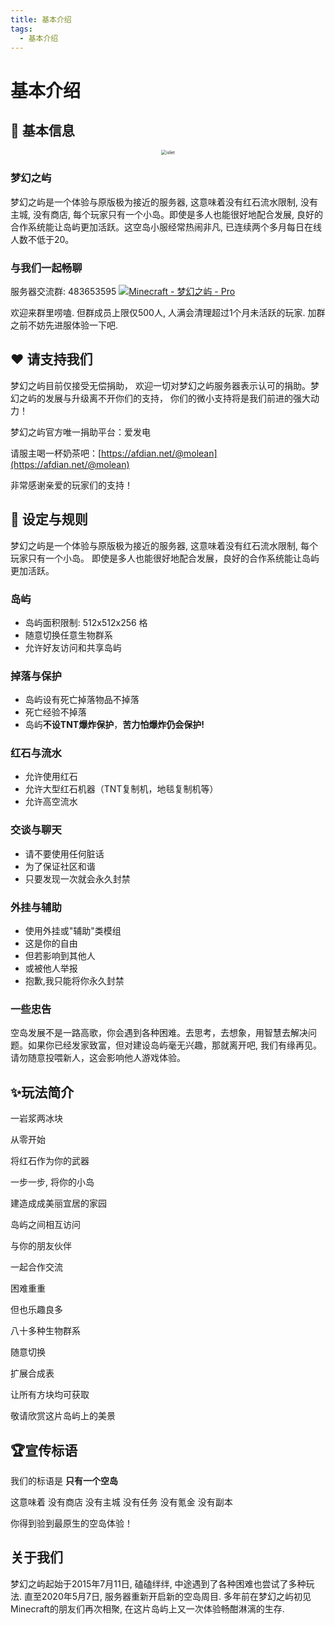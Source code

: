 ```yaml
---
title: 基本介绍
tags:
  - 基本介绍
---
```


# 基本介绍


## 📰 基本信息

<center><img src="../assets/images/island_b.png" alt="islet" style="zoom:50%;" /></center>

### 梦幻之屿

梦幻之屿是一个体验与原版极为接近的服务器, 这意味着没有红石流水限制, 没有主城, 没有商店, 每个玩家只有一个小岛。即使是多人也能很好地配合发展, 良好的合作系统能让岛屿更加活跃。这空岛小服经常热闹非凡, 已连续两个多月每日在线人数不低于20。



### 与我们一起畅聊

服务器交流群: 483653595 <a target="_blank" href="https://qm.qq.com/cgi-bin/qm/qr?k=5lFa2ORulp-y9jlqY3YniQaMG1xc2f5S&jump_from=webapi"><img border="0" src="//pub.idqqimg.com/wpa/images/group.png" alt="Minecraft - 梦幻之屿 - Pro" title="Minecraft - 梦幻之屿 - Pro"></a>

欢迎来群里唠嗑. 但群成员上限仅500人, 人满会清理超过1个月未活跃的玩家. 加群之前不妨先进服体验一下吧.



## :heart: 请支持我们

梦幻之屿目前仅接受无偿捐助， 欢迎一切对梦幻之屿服务器表示认可的捐助。梦幻之屿的发展与升级离不开你们的支持， 你们的微小支持将是我们前进的强大动力！

梦幻之屿官方唯一捐助平台：爱发电

请服主喝一杯奶茶吧：[https://afdian.net/@molean](https://afdian.net/@molean)

非常感谢亲爱的玩家们的支持！



## 📐 设定与规则

梦幻之屿是一个体验与原版极为接近的服务器, 这意味着没有红石流水限制, 每个玩家只有一个小岛。 即使是多人也能很好地配合发展，良好的合作系统能让岛屿更加活跃。

### 岛屿

- 岛屿面积限制: 512x512x256 格
- 随意切换任意生物群系
- 允许好友访问和共享岛屿

### 掉落与保护

- 岛屿设有死亡掉落物品不掉落
- 死亡经验不掉落
- 岛屿**不设TNT爆炸保护**，**苦力怕爆炸仍会保护!**

### 红石与流水

- 允许使用红石
- 允许大型红石机器（TNT复制机，地毯复制机等）
- 允许高空流水

### 交谈与聊天

- 请不要使用任何脏话
- 为了保证社区和谐
- 只要发现一次就会永久封禁

### 外挂与辅助

- 使用外挂或"辅助"类模组
-  这是你的自由
- 但若影响到其他人
- 或被他人举报
- 抱歉,我只能将你永久封禁

### 一些忠告

空岛发展不是一路高歌，你会遇到各种困难。去思考，去想象，用智慧去解决问题。如果你已经发家致富，但对建设岛屿毫无兴趣，那就离开吧, 我们有缘再见。请勿随意投喂新人，这会影响他人游戏体验。



## ✨玩法简介

一岩浆两冰块

从零开始

将红石作为你的武器

一步一步, 将你的小岛

建造成成美丽宜居的家园

岛屿之间相互访问

与你的朋友伙伴

一起合作交流

困难重重

但也乐趣良多

八十多种生物群系

随意切换

扩展合成表

让所有方块均可获取

敬请欣赏这片岛屿上的美景



## 🏆宣传标语

我们的标语是
**只有一个空岛**

这意味着
没有商店
没有主城
没有任务
没有氪金
没有副本

你得到验到最原生的空岛体验！



## 关于我们

梦幻之屿起始于2015年7月11日, 磕磕绊绊, 中途遇到了各种困难也尝试了多种玩法. 直至2020年5月7日, 服务器重新开启新的空岛周目. 多年前在梦幻之屿初见Minecraft的朋友们再次相聚, 在这片岛屿上又一次体验畅酣淋漓的生存.